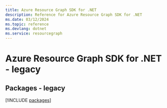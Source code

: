 ```yaml
---
title: Azure Resource Graph SDK for .NET
description: Reference for Azure Resource Graph SDK for .NET
ms.date: 03/12/2024
ms.topic: reference
ms.devlang: dotnet
ms.service: resourcegraph
---
```

# Azure Resource Graph SDK for .NET - legacy
## Packages - legacy
[!INCLUDE [packages](resource-graph-index.md)]